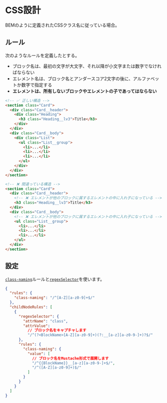 # CSS設計

BEMのように定義されたCSSクラス名に従っている場合。

## ルール

次のようなルールを定義したとする。

- ブロック名は、最初の文字が大文字、それ以降が小文字または数字でなければならない
- エレメント名は、ブロック名とアンダースコア2文字の後に、アルファベットか数字で指定する
- **エレメントは、所有しないブロックやエレメントの子であってはならない**

```html
<!-- ✅ 正しい構造 -->
<section class="Card">
  <div class="Card__header">
    <div class="Heading">
      <h3 class="Heading__lv3">Title</h3>
    </div>
  </div>
  <div class="Card__body">
    <div class="List">
      <ul class="List__group">
        <li>...</li>
        <li>...</li>
        <li>...</li>
      </ul>
    </div>
  </div>
</section>

<!-- ❌ 間違っている構造 -->
<section class="Card">
  <div class="Card__header">
    <!-- ❌ エレメントが他のブロックに属するエレメントの中に入れ子になっている -->
    <h3 class="Heading__lv3">Title</h3>
  </div>
  <div class="Card__body">
    <!-- ❌ エレメントが他のブロックに属するエレメントの中に入れ子になっている -->
    <ul class="List__group">
      <li>...</li>
      <li>...</li>
      <li>...</li>
    </ul>
  </div>
</section>
```

## 設定

[`class-naming`](/docs/rules/class-naming)ルールと[`regexSelector`](/docs/configuration/properties#regexselector)を使います。

```json class=config
{
  "rules": {
    "class-naming": "/^[A-Z][a-z0-9]+$/"
  },
  "childNodeRules": [
    {
      "regexSelector": {
        "attrName": "class",
        "attrValue":
          // ブロック名をキャプチャします
          "/^(?<BlockName>[A-Z][a-z0-9]+)(?:__[a-z][a-z0-9-]+)?$/"
      },
      "rules": {
        "class-naming": {
          "value": [
            // ブロック名をMustache形式で展開します
            "/^{{BlockName}}__[a-z][a-z0-9-]+$/",
            "/^([A-Z][a-z0-9]+)$/"
          ]
        }
      }
    }
  ]
}
```
